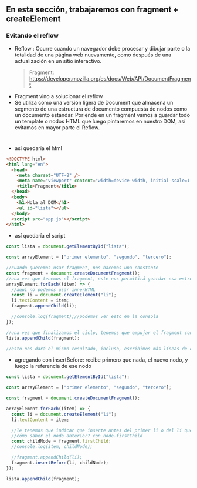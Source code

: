 ## En esta sección, trabajaremos con fragment + createElement

### Evitando el reflow

- Reflow : Ocurre cuando un navegador debe procesar y dibujar parte o la totalidad de una página web nuevamente, como después de una actualización en un sitio interactivo.
  > Fragment: https://developer.mozilla.org/es/docs/Web/API/DocumentFragment
- Fragment vino a solucionar el reflow
- Se utiliza como una versión ligera de Document que almacena un segmento de una estructura de documento compuesta de nodos como un documento estándar. Por ende en un fragment vamos a guardar todo un template o nodos HTML que luego pintaremos en nuestro DOM, así evitamos en mayor parte el Reflow.

#

- así quedaría el html

```html
<!DOCTYPE html>
<html lang="en">
  <head>
    <meta charset="UTF-8" />
    <meta name="viewport" content="width=device-width, initial-scale=1.0" />
    <title>Fragment</title>
  </head>
  <body>
    <h1>Hola al DOM</h1>
    <ul id="lista"></ul>
  </body>
  <script src="app.js"></script>
</html>
```

- así quedaría el script

```javascript
const lista = document.getElementById("lista");

const arrayElement = ["primer elemento", "segundo", "tercero"];

//cuando queremos usar fragment, nos hacemos una constante
const fragment = document.createDocumentFragment();
//una vez que tenemos el fragment, este nos permitirá guardar esa estructura antes de ser incoportada a nuestro HTML
arrayElement.forEach((item) => {
  //aquí no podemos usar innerHTML
  const li = document.createElement("li");
  li.textContent = item;
  fragment.appendChild(li);

  //console.log(fragment);//podemos ver esto en la consola
});

//una vez que finalizamos el ciclo, tenemos que empujar el fragment con appendChild
lista.appendChild(fragment);

//esto nos dará el mismo resultado, incluso, escribimos más líneas de código, pero es lo recomendable, porque evita o disminuye el reflow
```

- agregando con insertBefore: recibe primero que nada, el nuevo nodo, y luego la referencia de ese nodo

```javascript
const lista = document.getElementById("lista");

const arrayElement = ["primer elemento", "segundo", "tercero"];

const fragment = document.createDocumentFragment();

arrayElement.forEach((item) => {
  const li = document.createElement("li");
  li.textContent = item;

  //le tenemos que indicar que inserte antes del primer li o del li que se ingresó anteriormente
  //cómo saber el nodo anterior? con node.firstChild
  const childNode = fragment.firstChild;
  //console.log(item, childNode);

  //fragment.appendChild(li);
  fragment.insertBefore(li, childNode);
});

lista.appendChild(fragment);
```
